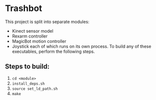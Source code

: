 # Trashbot

This project is split into separate modules:
* Kinect sensor model
* Rexarm controller
* MagicBot motion controller
* Joystick
each of which runs on its own process. To build any of these executables, perform
the following steps.

## Steps to build:

1. `cd <module>`
2. `install_deps.sh`
3. `source set_ld_path.sh`
4. `make`
